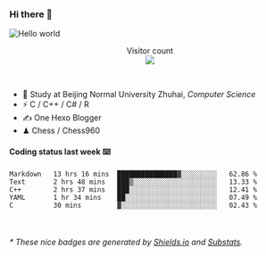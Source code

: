 ### Hi there 👋


<img src="https://raw.githubusercontent.com/sagar-viradiya/sagar-viradiya/master/resources/banner.png" alt="Hello world">
<p align="center"> 
  Visitor count<br/>
  <img src="https://profile-counter.glitch.me/youszoe/count.svg" />
</p>

<br/>


- 🍻  Study at Beijing Normal University Zhuhai, _Computer Science_
- ⚡  C / C++ / C# / R
- ✍️  One Hexo Blogger
- ♟  Chess / Chess960 


#### Coding status last week ⌨️

<!--START_SECTION:waka-->
```text
Markdown   13 hrs 16 mins  ███████████████▓░░░░░░░░░   62.86 % 
Text       2 hrs 48 mins   ███▒░░░░░░░░░░░░░░░░░░░░░   13.33 % 
C++        2 hrs 37 mins   ███░░░░░░░░░░░░░░░░░░░░░░   12.41 % 
YAML       1 hr 34 mins    ██░░░░░░░░░░░░░░░░░░░░░░░   07.49 % 
C          30 mins         ▓░░░░░░░░░░░░░░░░░░░░░░░░   02.43 % 
```
<!--END_SECTION:waka-->

<br/>

<center><img src="http://ghchart.rshah.org/409ba5/yousazoe" alt="" /></center>


<h6>* These nice badges are generated by <a href="https://shields.io/">Shields.io</a> and <a href="https://github.com/spencerwooo/Substats">Substats</a>.</h6>
